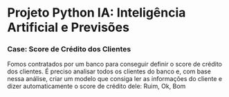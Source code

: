 # Projeto Python IA: Inteligência Artificial e Previsões

### Case: Score de Crédito dos Clientes

Fomos contratados por um banco para conseguir definir o score de crédito dos clientes. É preciso analisar todos os clientes do banco e, com base nessa análise, criar um modelo que consiga ler as informações do cliente e dizer automaticamente o score de crédito dele: Ruim, Ok, Bom
